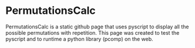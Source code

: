 # PermutationsCalc
PermutationsCalc is a static github page that uses pyscript to display all the possible permutations with repetition. This page was created to test the pyscript and to runtime a python library (pcomp) on the web.